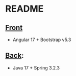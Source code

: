 # README

## [Front](https://github.com/decothegod/PortalNews/blob/main/Front/README.md)
- Angular 17 + Bootstrap v5.3

## [Back](https://github.com/decothegod/PortalNews/blob/main/Back/README.md):

- Java 17 + Spring 3.2.3

